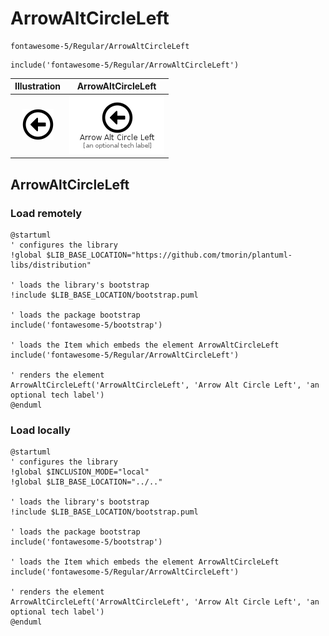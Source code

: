 # ArrowAltCircleLeft


```text
fontawesome-5/Regular/ArrowAltCircleLeft
```

```text
include('fontawesome-5/Regular/ArrowAltCircleLeft')
```



| Illustration | ArrowAltCircleLeft |
| :---: | :---: |
| ![illustration for Illustration](../../fontawesome-5/Regular/ArrowAltCircleLeft.png) | ![illustration for ArrowAltCircleLeft](../../fontawesome-5/Regular/ArrowAltCircleLeft.Local.png) |




## ArrowAltCircleLeft

### Load remotely
```plantuml
@startuml
' configures the library
!global $LIB_BASE_LOCATION="https://github.com/tmorin/plantuml-libs/distribution"

' loads the library's bootstrap
!include $LIB_BASE_LOCATION/bootstrap.puml

' loads the package bootstrap
include('fontawesome-5/bootstrap')

' loads the Item which embeds the element ArrowAltCircleLeft
include('fontawesome-5/Regular/ArrowAltCircleLeft')

' renders the element
ArrowAltCircleLeft('ArrowAltCircleLeft', 'Arrow Alt Circle Left', 'an optional tech label')
@enduml
```

### Load locally
```plantuml
@startuml
' configures the library
!global $INCLUSION_MODE="local"
!global $LIB_BASE_LOCATION="../.."

' loads the library's bootstrap
!include $LIB_BASE_LOCATION/bootstrap.puml

' loads the package bootstrap
include('fontawesome-5/bootstrap')

' loads the Item which embeds the element ArrowAltCircleLeft
include('fontawesome-5/Regular/ArrowAltCircleLeft')

' renders the element
ArrowAltCircleLeft('ArrowAltCircleLeft', 'Arrow Alt Circle Left', 'an optional tech label')
@enduml
```

